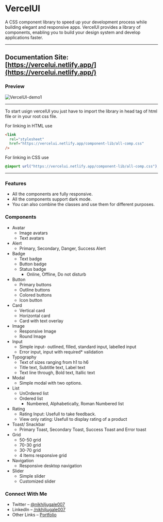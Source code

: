 # VercelUI

A CSS component library to speed up your development process while building elegant and responsive apps.
VercelUI provides a library of components, enabling you to build your design system and develop applications faster.

---

## Documentation Site: [https://vercelui.netlify.app/](https://vercelui.netlify.app/)

### Preview
![VercelUI-demo1](https://user-images.githubusercontent.com/52400252/154827712-6c63309d-9b5a-4bb9-8f1e-8d75b8d82028.gif)

---

To start usign vercelUI you just have to import the library in head tag of html file or in your root css file.

For linking in HTML use

```html
<link
  rel="stylesheet"
  href="https://vercelui.netlify.app/component-lib/all-comp.css"
/>
```

For linking in CSS use

```css
@import url("https://vercelui.netlify.app/component-lib/all-comp.css");
```

---

### Features
  - All the components are fully responsive. 
  - All the components support dark mode. 
  - You can also combine the classes and use them for different purposes.

### Components
- Avatar
  - Image avatars
  - Text avatars
- Alert
  - Primary, Secondary, Danger, Success Alert
- Badge 
  - Text badge
  - Button badge
  - Status badge
      - Online, Offline, Do not disturb
- Button
  - Primary buttons
  - Outline buttons
  - Colored buttons
  - Icon button
- Card
  - Vertical card
  - Horizontal card
  - Card with text overlay
- Image
  - Responsive Image
  - Round Image
- Input
  - Simple input- outlined, filled, standard input, labelled input
  - Error input, input with required* validation
- Typography
  - Text of sizes ranging from h1 to h6
  - Title text, Subtitle text, Label text
  - Text line through, Bold text, Itallic text
- Modal
  - Simple modal with two options.
- List
  - UnOrdered list
  - Ordered list
     - Numbered, Alphabetically, Roman Numbered list
- Rating
  - Rating Input: Usefull to take feedback.
  - View only rating: Usefull to display rating of a product
- Toast/ Snackbar 
  - Primary Toast, Secondary Toast, Success Toast and Error toast
- Grid
  - 50-50 grid
  - 70-30 grid
  - 30-70 grid
  - 4 Items responsive grid
- Navigation
  - Responsive desktop navigation
- Slider
  - Simple slider
  - Customized slider

### Connect With Me
- Twitter – [@nikhiljugale007](https://twitter.com/nikhiljugale007)
- LinkedIn – [/nikhiljugale007](https://www.linkedin.com/in/nikhiljugale007)
- Other Links – [Portfolio](http://nikhiljugale007.netlify.app/)

